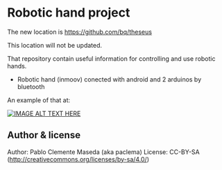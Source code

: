  Robotic hand project
======================
The new location is <https://github.com/bq/theseus>

This location will not be updated.

That repository contain useful information for controlling and use robotic hands.

* Robotic hand (inmoov)  conected with android and 2 arduinos by bluetooth

An example of that at:

[![IMAGE ALT TEXT HERE](http://img.youtube.com/vi/_vrbaGxeDyY/0.jpg)](http://www.youtube.com/watch?v=_vrbaGxeDyY)


## Author & license  

Author: Pablo Clemente Maseda (aka paclema)
License: CC-BY-SA (<http://creativecommons.org/licenses/by-sa/4.0/>)  
